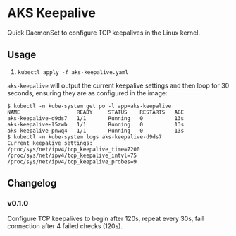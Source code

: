 # AKS Keepalive

Quick DaemonSet to configure TCP keepalives in the Linux kernel.

## Usage

1. `kubectl apply -f aks-keepalive.yaml`

`aks-keepalive` will output the current keepalive settings and then loop for 30 seconds, ensuring they are as configured in the image:

```
$ kubectl -n kube-system get po -l app=aks-keepalive
NAME                  READY     STATUS    RESTARTS   AGE
aks-keepalive-d9ds7   1/1       Running   0          13s
aks-keepalive-l5zwb   1/1       Running   0          13s
aks-keepalive-pnwq4   1/1       Running   0          13s
$ kubectl -n kube-system logs aks-keepalive-d9ds7
Current keepalive settings:
/proc/sys/net/ipv4/tcp_keepalive_time=7200
/proc/sys/net/ipv4/tcp_keepalive_intvl=75
/proc/sys/net/ipv4/tcp_keepalive_probes=9
```

## Changelog

### v0.1.0

Configure TCP keepalives to begin after 120s, repeat every 30s, fail connection after 4 failed checks (120s).
